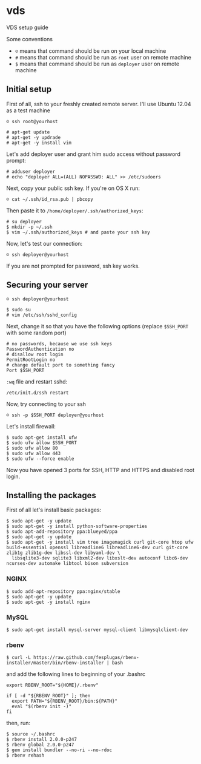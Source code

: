 vds
===

VDS setup guide

Some conventions
- `☺` means that command should be run on your local machine
- `#` means that command should be run as `root` user on remote machine
- `$` means that command should be run as `deployer` user on remote machine

## Initial setup

First of all, ssh to your freshly created remote server. I'll use Ubuntu 12.04 as a test machine
```
☺ ssh root@yourhost
```

```
# apt-get update
# apt-get -y updrade
# apt-get -y install vim
```

Let's add deployer user and grant him sudo access without password prompt:
```
# adduser deployer
# echo "deployer ALL=(ALL) NOPASSWD: ALL" >> /etc/sudoers
```

Next, copy your public ssh key. If you're on OS X run:
```
☺ cat ~/.ssh/id_rsa.pub | pbcopy
```

Then paste it to `/home/deployer/.ssh/authorized_keys`:
```
# su deployer
$ mkdir -p ~/.ssh
$ vim ~/.ssh/authorized_keys # and paste your ssh key
```

Now, let's test our connection:
```
☺ ssh deployer@yourhost
```
If you are not prompted for password, ssh key works.

## Securing your server
```
☺ ssh deployer@yourhost
```
```
$ sudo su
# vim /etc/ssh/sshd_config
```

Next, change it so that you have the following options (replace `$SSH_PORT` with some random port)

```
# no passwords, because we use ssh keys
PasswordAuthentication no
# disallow root login
PermitRootLogin no
# change default port to something fancy
Port $SSH_PORT
```
`:wq` file and restart sshd:
```
/etc/init.d/ssh restart
```

Now, try connecting to your ssh

```
☺ ssh -p $SSH_PORT deployer@yourhost
```

Let's install firewall:
```
$ sudo apt-get install ufw
$ sudo ufw allow $SSH_PORT
$ sudo ufw allow 80
$ sudo ufw allow 443
$ sudo ufw --force enable
```

Now you have opened 3 ports for SSH, HTTP and HTTPS and disabled root login.

## Installing the packages

First of all let's install basic packages:

```
$ sudo apt-get -y update
$ sudo apt-get -y install python-software-properties
$ sudo apt-add-repository ppa:blueyed/ppa
$ sudo apt-get -y update
$ sudo apt-get -y install vim tree imagemagick curl git-core htop ufw build-essential openssl libreadline6 libreadline6-dev curl git-core zlib1g zlib1g-dev libssl-dev libyaml-dev \
  libsqlite3-dev sqlite3 libxml2-dev libxslt-dev autoconf libc6-dev ncurses-dev automake libtool bison subversion
```

### NGINX
```
$ sudo add-apt-repository ppa:nginx/stable
$ sudo apt-get -y update
$ sudo apt-get -y install nginx
```

### MySQL
```
$ sudo apt-get install mysql-server mysql-client libmysqlclient-dev
```

### rbenv

```
$ curl -L https://raw.github.com/fesplugas/rbenv-installer/master/bin/rbenv-installer | bash
```

and add the following lines to beginning of your .bashrc
```
export RBENV_ROOT="${HOME}/.rbenv"

if [ -d "${RBENV_ROOT}" ]; then
  export PATH="${RBENV_ROOT}/bin:${PATH}"
  eval "$(rbenv init -)"
fi
```

then, run: 
```
$ source ~/.bashrc
$ rbenv install 2.0.0-p247
$ rbenv global 2.0.0-p247
$ gem install bundler --no-ri --no-rdoc
$ rbenv rehash
```
